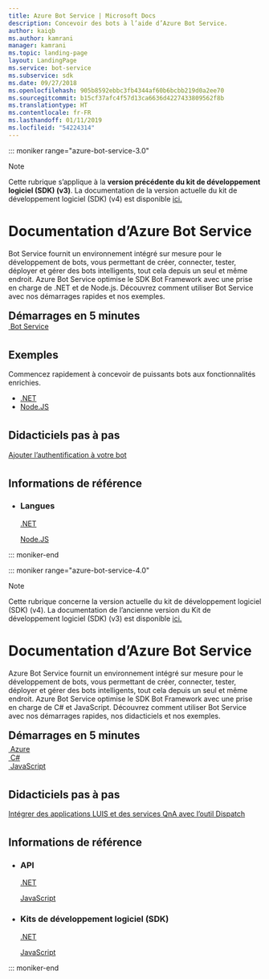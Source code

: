 ```yaml
---
title: Azure Bot Service | Microsoft Docs
description: Concevoir des bots à l’aide d’Azure Bot Service.
author: kaiqb
ms.author: kamrani
manager: kamrani
ms.topic: landing-page
layout: LandingPage
ms.service: bot-service
ms.subservice: sdk
ms.date: 09/27/2018
ms.openlocfilehash: 905b8592ebbc3fb4344af60b6bcbb219d0a2ee70
ms.sourcegitcommit: b15cf37afc4f57d13ca6636d4227433809562f8b
ms.translationtype: HT
ms.contentlocale: fr-FR
ms.lasthandoff: 01/11/2019
ms.locfileid: "54224314"
---
```

::: moniker range="azure-bot-service-3.0"

> [!NOTE]
> Cette rubrique s’applique à la **version précédente du kit de développement logiciel (SDK) (v3)**. La documentation de la version actuelle du kit de développement logiciel (SDK) (v4) est disponible [ici.](https://docs.microsoft.com/en-us/azure/bot-service/?view=azure-bot-service-4.0)

<div class="content">
    <h1>Documentation d’Azure Bot Service</h1>
    <div class="intro" style="min-width: 200px">
        <p>Bot Service fournit un environnement intégré sur mesure pour le développement de bots, vous permettant de créer, connecter, tester, déployer et gérer des bots intelligents, tout cela depuis un seul et même endroit. Azure Bot Service optimise le SDK Bot Framework avec une prise en charge de .NET et de Node.js. Découvrez comment utiliser Bot Service avec nos démarrages rapides et nos exemples.</p>
    </div>
<h2 style="margin-top: 18px; margin-bottom: 0px;">Démarrages en 5 minutes</h2>
<div class="ico48Case">
    <div class="ico48Link">
        <a href="/bot-framework/bot-service-quickstart">
            <img src="media/index/logo_bot.svg" alt="">
            <span>Bot Service</span>
        </a>
    </div>
</div>
 
<h2 style="margin-top: 36px">Exemples</h2>
<p>Commencez rapidement à concevoir de puissants bots aux fonctionnalités enrichies.</p>
<ul>
    <li><a href="https://github.com/Microsoft/BotBuilder-Samples/tree/v3-sdk-samples/CSharp">.NET</a></li>
    <li><a href="https://github.com/Microsoft/BotBuilder-Samples/tree/v3-sdk-samples/Node">Node.JS</a></li>
</ul>
<h2 style="margin-top: 36px">Didacticiels pas à pas</h2>
<p> <a href="/bot-framework/bot-builder-tutorial-authentication">Ajouter l’authentification à votre bot</a> </p>
<h2 style="margin-top: 36px">Informations de référence</h2>
<ul class="panelContent cardsD">
    <li>
        <div class="cardSize">
            <div class="cardPadding">
                <div class="card">
                    <div class="cardText">
                        <h3>Langues</h3>
                        <p><a href="/dotnet/api/?view=botbuilder-3.12.2.4">.NET</a></p>
                        <p><a href="https://docs.botframework.com/en-us/node/builder/chat-reference/modules/_botbuilder_d_.html">Node.JS</a></p>
                    </div>
                </div>
            </div>
        </div>
    </li>
</ul>
</div>


::: moniker-end

::: moniker range="azure-bot-service-4.0"

> [!NOTE] 
> Cette rubrique concerne la version actuelle du kit de développement logiciel (SDK) (v4). La documentation de l’ancienne version du Kit de développement logiciel (SDK) (v3) est disponible [ici.](https://docs.microsoft.com/en-us/azure/bot-service/?view=azure-bot-service-3.0)

<div class="content">
    <h1>Documentation d’Azure Bot Service</h1>
    <div class="intro" style="min-width: 200px">
        <p>Azure Bot Service fournit un environnement intégré sur mesure pour le développement de bots, vous permettant de créer, connecter, tester, déployer et gérer des bots intelligents, tout cela depuis un seul et même endroit. Azure Bot Service optimise le SDK Bot Framework avec une prise en charge de C# et JavaScript. Découvrez comment utiliser Bot Service avec nos démarrages rapides, nos didacticiels et nos exemples.
</p>
</div>

<h2 style="margin-top: 18px; margin-bottom: 0px;">Démarrages en 5 minutes</h2>
<p style="margin-top: 6px; margin-bottom: 6px;"></p>
<div class="ico48Case">
    <div class="ico48Link">
        <a href="/bot-framework/bot-service-quickstart">
            <img src="v4sdk/media/logo_bot.svg" alt="">
            <span>Azure</span>
        </a>
    </div>
    <div class="ico48Link">
        <a href="/bot-framework/dotnet/bot-builder-dotnet-sdk-quickstart">
            <img src="v4sdk/media/logo_csharp.svg" alt="">
            <span>C&#35;</span>
        </a>
    </div>
    <div class="ico48Link">
        <a href="/bot-framework/javascript/bot-builder-javascript-quickstart">
            <img src="v4sdk/media/logo_js.svg" alt="">
            <span>JavaScript</span>
        </a>
    </div>
</div>

<h2 style="margin-top: 36px">Didacticiels pas à pas</h2>
<p><a href="/bot-framework/bot-builder-tutorial-dispatch">Intégrer des applications LUIS et des services QnA avec l’outil Dispatch</a></p>

<h2 style="margin-top: 36px">Informations de référence</h2>
<ul class="panelContent cardsD">
    <li>
        <div class="cardSize">
            <div class="cardPadding">
                <div class="card">
                    <div class="cardText">
                        <h3>API</h3>
                        <p><a href="https://aka.ms/dotnetsdk4">.NET</a></p>
                        <p><a href="https://aka.ms/jssdk4">JavaScript</a></p>
                    </div>
                </div>
            </div>
        </div>
    </li>
    <li>
        <div class="cardSize">
            <div class="cardPadding">
                <div class="card">
                    <div class="cardText">
                        <h3>Kits de développement logiciel (SDK)</h3>
                        <p><a href="https://github.com/Microsoft/botbuilder-dotnet">.NET</a></p>
                        <p><a href="https://github.com/Microsoft/botbuilder-js">JavaScript</a></p>
                    </div>
                </div>
            </div>
        </div>
    </li>
</ul>
</div>

::: moniker-end
